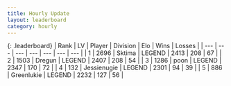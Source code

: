 ```yaml
---
title: Hourly Update
layout: leaderboard
category: hourly
---
```


{: .leaderboard}
| Rank | LV | Player | Division | Elo | Wins | Losses |
| --- | --- | --- | --- | --- | --- | --- |
| <span data-change="0">1</span> | 2696 | <span title="ID: 353063">Sktima</span> | LEGEND | <span data-change="0">2413</span> | <span data-change="0">208</span> | <span data-change="0">67</span> |
| <span data-change="0">2</span> | 1503 | <span title="ID: 337810">Dregun</span> | LEGEND | <span data-change="13">2407</span> | <span data-change="4">208</span> | <span data-change="0">54</span> |
| <span data-change="0">3</span> | 1286 | <span title="ID: 540690">poon</span> | LEGEND | <span data-change="6">2347</span> | <span data-change="3">170</span> | <span data-change="1">72</span> |
| <span data-change="0">4</span> | 132 | <span title="ID: 756478">Jessienugie</span> | LEGEND | <span data-change="0">2301</span> | <span data-change="0">94</span> | <span data-change="0">39</span> |
| <span data-change="0">5</span> | 886 | <span title="ID: 540">Greenlukie</span> | LEGEND | <span data-change="0">2232</span> | <span data-change="0">127</span> | <span data-change="0">56</span> |